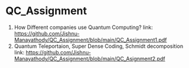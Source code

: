 # QC_Assignment

1. How Different companies use Quantum Computing?
link: https://github.com/Jishnu-Manayathody/QC_Assignment/blob/main/QC_Assignment1.pdf
2. Quantum Teleportaion, Super Dense Coding, Schmidt decomposition
link: https://github.com/Jishnu-Manayathody/QC_Assignment/blob/main/QC_Asignment2.pdf

